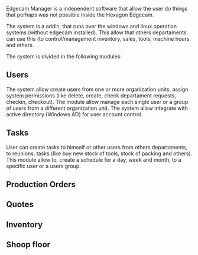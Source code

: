 Edgecam Manager is a independent software that allow the user do things that perhaps was not possible inside the Hexagon Edgecam. 

The system is a addin, that runs over the windows and linux operation systems (without edgecam installed). This allow that others departaments can use this (to control/management inventory, sales, tools, machine hours and others.

The system is divided in the following modules:

## Users
The system allow create users from one or more organization units, assign system permissions (like delete, create, check departament requests, checkin, checkout).
The module allow manage each single user or a group of users from a different organization unit.
The system allow integrate with active directory (Windows AD) for user account control.

## Tasks
User can create tasks to himself or other users from others departaments, to reunions, tasks (like buy new stock of tools, stock of packing and others).
This module allow to, create a schedule for a day, week and month, to a specific user or a users group.

## Production Orders

## Quotes

## Inventory

## Shoop floor
